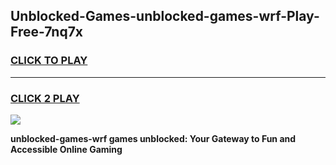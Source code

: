
## Unblocked-Games-unblocked-games-wrf-Play-Free-7nq7x
<h3>
<a href="https://premium76.site?title=unblocked-games-wrf&ref=09A">CLICK TO PLAY</a></h3>
<hr>

<h3>
<a href="https://premium76.site?title=unblocked-games-wrf&ref=09A">CLICK 2 PLAY</a>
  
</h3>

<a href="https://premium76.site?title=unblocked-games-wrf&ref=09A"><img src="https://clearcache.store/games.png"></a>


**unblocked-games-wrf games unblocked: Your Gateway to Fun and Accessible Online Gaming**
